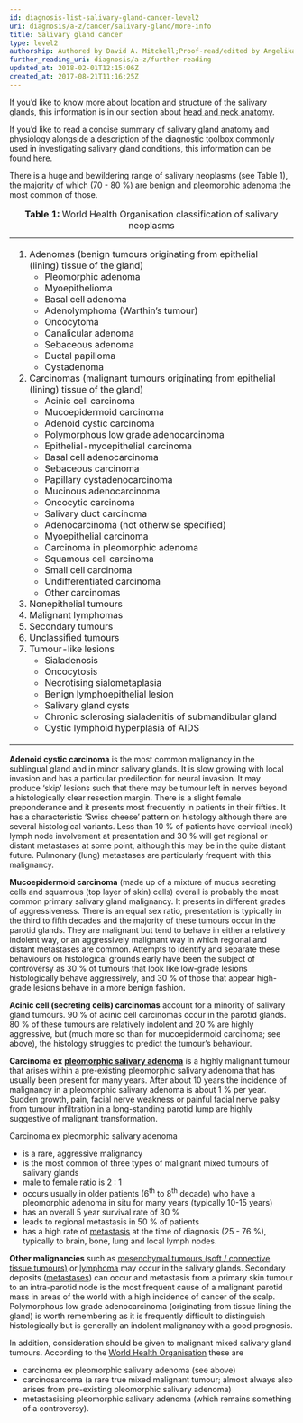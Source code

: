 ```yaml
---
id: diagnosis-list-salivary-gland-cancer-level2
uri: diagnosis/a-z/cancer/salivary-gland/more-info
title: Salivary gland cancer
type: level2
authorship: Authored by David A. Mitchell;Proof-read/edited by Angelika Sebald
further_reading_uri: diagnosis/a-z/further-reading
updated_at: 2018-02-01T12:15:06Z
created_at: 2017-08-21T11:16:25Z
---
```


<p>If you’d like to know more about location and structure of the
    salivary glands, this information is in our section about
    <a href="/diagnosis/anatomy">head and neck anatomy</a>.</p>
<aside>
    <p>If you’d like to read a concise summary of salivary gland
        anatomy and physiology alongside a description of the
        diagnostic toolbox commonly used in investigating salivary
        gland conditions, this information can be found <a href="/diagnosis/a-z/salivary-glands-summary">here</a>.</p>
</aside>
<p>There is a huge and bewildering range of salivary neoplasms (see
    Table 1), the majority of which (70 - 80 %) are benign and
    <a href="/diagnosis/a-z/salivary-gland-problems">pleomorphic adenoma</a>    the most common of those.</p>
<table>
    <caption><strong>Table 1:</strong> World Health Organisation classification
        of salivary neoplasms</caption>
    <tbody>
        <tr>
            <td>
                <ol>
                    <li>Adenomas (benign tumours originating from
                        epithelial (lining) tissue of the gland)
                        <ul>
                            <li>Pleomorphic adenoma</li>
                            <li>Myoepithelioma</li>
                            <li>Basal cell adenoma</li>
                            <li>Adenolymphoma (Warthin’s tumour)</li>
                            <li>Oncocytoma</li>
                            <li>Canalicular adenoma</li>
                            <li>Sebaceous adenoma</li>
                            <li>Ductal papilloma</li>
                            <li>Cystadenoma</li>
                        </ul>
                    </li>
                    <li>Carcinomas (malignant tumours originating
                        from epithelial (lining) tissue of the
                        gland)
                        <ul>
                            <li>Acinic cell carcinoma</li>
                            <li>Mucoepidermoid carcinoma</li>
                            <li>Adenoid cystic carcinoma</li>
                            <li>Polymorphous low grade adenocarcinoma</li>
                            <li>Epithelial-myoepithelial carcinoma</li>
                            <li>Basal cell adenocarcinoma</li>
                            <li>Sebaceous carcinoma</li>
                            <li>Papillary cystadenocarcinoma</li>
                            <li>Mucinous adenocarcinoma</li>
                            <li>Oncocytic carcinoma</li>
                            <li>Salivary duct carcinoma</li>
                            <li>Adenocarcinoma (not otherwise specified)</li>
                            <li>Myoepithelial carcinoma</li>
                            <li>Carcinoma in pleomorphic adenoma</li>
                            <li>Squamous cell carcinoma</li>
                            <li>Small cell carcinoma</li>
                            <li>Undifferentiated carcinoma</li>
                            <li>Other carcinomas</li>
                        </ul>
                    </li>
                    <li>Nonepithelial tumours</li>
                    <li>Malignant lymphomas</li>
                    <li>Secondary tumours</li>
                    <li>Unclassified tumours</li>
                    <li>Tumour-like lesions
                        <ul>
                            <li>Sialadenosis</li>
                            <li>Oncocytosis</li>
                            <li>Necrotising sialometaplasia</li>
                            <li>Benign lymphoepithelial lesion</li>
                            <li>Salivary gland cysts</li>
                            <li>Chronic sclerosing sialadenitis of
                                submandibular gland</li>
                            <li>Cystic lymphoid hyperplasia of AIDS</li>
                        </ul>
                    </li>
                </ol>
            </td>
        </tr>
    </tbody>
</table>
<p><strong>Adenoid cystic carcinoma</strong> is the most common
    malignancy in the sublingual gland and in minor salivary
    glands. It is slow growing with local invasion and has a
    particular predilection for neural invasion. It may produce
    ‘skip’ lesions such that there may be tumour left in nerves
    beyond a histologically clear resection margin. There is
    a slight female preponderance and it presents most frequently
    in patients in their fifties. It has a characteristic ‘Swiss
    cheese’ pattern on histology although there are several histological
    variants. Less than 10 % of patients have cervical (neck)
    lymph node involvement at presentation and 30 % will get
    regional or distant metastases at some point, although this
    may be in the quite distant future. Pulmonary (lung) metastases
    are particularly frequent with this malignancy.</p>
<p><strong>Mucoepidermoid carcinoma</strong> (made up of a mixture
    of mucus secreting cells and squamous (top layer of skin)
    cells) overall is probably the most common primary salivary
    gland malignancy. It presents in different grades of aggressiveness.
    There is an equal sex ratio, presentation is typically in
    the third to fifth decades and the majority of these tumours
    occur in the parotid glands. They are malignant but tend
    to behave in either a relatively indolent way, or an aggressively
    malignant way in which regional and distant metastases are
    common. Attempts to identify and separate these behaviours
    on histological grounds early have been the subject of controversy
    as 30 % of tumours that look like low-grade lesions histologically
    behave aggressively, and 30 % of those that appear high-grade
    lesions behave in a more benign fashion.</p>
<p><strong>Acinic cell (secreting cells) carcinomas</strong> account
    for a minority of salivary gland tumours. 90 % of acinic
    cell carcinomas occur in the parotid glands. 80 % of these
    tumours are relatively indolent and 20 % are highly aggressive,
    but (much more so than for mucoepidermoid carcinoma; see
    above), the histology struggles to predict the tumour’s behaviour.</p>
<p><strong>Carcinoma ex</strong> <a href="/diagnosis/a-z/salivary-gland-problems"><strong>pleomorphic salivary adenoma</strong></a>    is a highly malignant tumour that arises within a pre-existing
    pleomorphic salivary adenoma that has usually been present
    for many years. After about 10 years the incidence of malignancy
    in a pleomorphic salivary adenoma is about 1 % per year.
    Sudden growth, pain, facial nerve weakness or painful facial
    nerve palsy from tumour infiltration in a long-standing parotid
    lump are highly suggestive of malignant transformation.</p>
<p>Carcinoma ex pleomorphic salivary adenoma</p>
<ul>
    <li>is a rare, aggressive malignancy</li>
    <li>is the most common of three types of malignant mixed tumours
        of salivary glands</li>
    <li>male to female ratio is 2 : 1</li>
    <li>occurs usually in older patients (6<sup>th</sup> to 8<sup>th</sup>        decade) who have a pleomorphic adenoma in situ for many
        years (typically 10-15 years)</li>
    <li>has an overall 5 year survival rate of 30 %</li>
    <li>leads to regional metastasis in 50 % of patients</li>
    <li>has a high rate of <a href="/diagnosis/a-z/tumour/metastases">metastasis</a>        at the time of diagnosis (25 - 76 %), typically to brain,
        bone, lung and local lymph nodes.</li>
</ul>
<p><strong>Other malignancies</strong> such as <a href="/diagnosis/a-z/tumour/other">mesenchymal tumours (soft / connective tissue tumours)</a>    or <a href="/diagnosis/a-z/tumour/other">lymphoma</a> may
    occur in the salivary glands. Secondary deposits (<a href="/diagnosis/a-z/tumour/metastases">metastases</a>)
    can occur and metastasis from a primary skin tumour to an
    intra-parotid node is the most frequent cause of a malignant
    parotid mass in areas of the world with a high incidence
    of cancer of the scalp. Polymorphous low grade adenocarcinoma
    (originating from tissue lining the gland) is worth remembering
    as it is frequently difficult to distinguish histologically
    but is generally an indolent malignancy with a good prognosis.</p>
<p>In addition, consideration should be given to malignant mixed
    salivary gland tumours. According to the <a href="/diagnosis/a-z/further-reading">World Health Organisation</a>    these are</p>
<ul>
    <li>carcinoma ex pleomorphic salivary adenoma (see above)</li>
    <li>carcinosarcoma (a rare true mixed malignant tumour; almost
        always also arises from pre-existing pleomorphic salivary
        adenoma)</li>
    <li>metastasising pleomorphic salivary adenoma (which remains
        something of a controversy).</li>
</ul>
